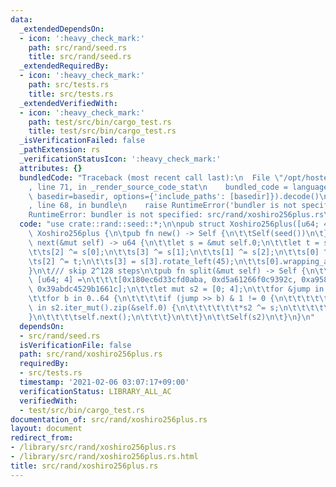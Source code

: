 ```yaml
---
data:
  _extendedDependsOn:
  - icon: ':heavy_check_mark:'
    path: src/rand/seed.rs
    title: src/rand/seed.rs
  _extendedRequiredBy:
  - icon: ':heavy_check_mark:'
    path: src/tests.rs
    title: src/tests.rs
  _extendedVerifiedWith:
  - icon: ':heavy_check_mark:'
    path: test/src/bin/cargo_test.rs
    title: test/src/bin/cargo_test.rs
  _isVerificationFailed: false
  _pathExtension: rs
  _verificationStatusIcon: ':heavy_check_mark:'
  attributes: {}
  bundledCode: "Traceback (most recent call last):\n  File \"/opt/hostedtoolcache/Python/3.9.1/x64/lib/python3.9/site-packages/onlinejudge_verify/documentation/build.py\"\
    , line 71, in _render_source_code_stat\n    bundled_code = language.bundle(stat.path,\
    \ basedir=basedir, options={'include_paths': [basedir]}).decode()\n  File \"/opt/hostedtoolcache/Python/3.9.1/x64/lib/python3.9/site-packages/onlinejudge_verify/languages/user_defined.py\"\
    , line 68, in bundle\n    raise RuntimeError('bundler is not specified: {}'.format(path.as_posix()))\n\
    RuntimeError: bundler is not specified: src/rand/xoshiro256plus.rs\n"
  code: "use crate::rand::seed::*;\n\npub struct Xoshiro256plus([u64; 4]);\n\nimpl\
    \ Xoshiro256plus {\n\tpub fn new() -> Self {\n\t\tSelf(seed())\n\t}\n\tpub fn\
    \ next(&mut self) -> u64 {\n\t\tlet s = &mut self.0;\n\t\tlet t = s[1] << 17;\n\
    \t\ts[2] ^= s[0];\n\t\ts[3] ^= s[1];\n\t\ts[1] ^= s[2];\n\t\ts[0] ^= s[3];\n\t\
    \ts[2] ^= t;\n\t\ts[3] = s[3].rotate_left(45);\n\t\ts[0].wrapping_add(s[3])\n\t\
    }\n\t/// skip 2^128 steps\n\tpub fn split(&mut self) -> Self {\n\t\tstatic JUMP:\
    \ [u64; 4] =\n\t\t\t[0x180ec6d33cfd0aba, 0xd5a61266f0c9392c, 0xa9582618e03fc9aa,\
    \ 0x39abdc4529b1661c];\n\t\tlet mut s2 = [0; 4];\n\t\tfor &jump in &JUMP {\n\t\
    \t\tfor b in 0..64 {\n\t\t\t\tif (jump >> b) & 1 != 0 {\n\t\t\t\t\tfor (s2, s)\
    \ in s2.iter_mut().zip(&self.0) {\n\t\t\t\t\t\t*s2 ^= s;\n\t\t\t\t\t}\n\t\t\t\t\
    }\n\t\t\t\tself.next();\n\t\t\t}\n\t\t}\n\t\tSelf(s2)\n\t}\n}\n"
  dependsOn:
  - src/rand/seed.rs
  isVerificationFile: false
  path: src/rand/xoshiro256plus.rs
  requiredBy:
  - src/tests.rs
  timestamp: '2021-02-06 03:07:17+09:00'
  verificationStatus: LIBRARY_ALL_AC
  verifiedWith:
  - test/src/bin/cargo_test.rs
documentation_of: src/rand/xoshiro256plus.rs
layout: document
redirect_from:
- /library/src/rand/xoshiro256plus.rs
- /library/src/rand/xoshiro256plus.rs.html
title: src/rand/xoshiro256plus.rs
---
```

